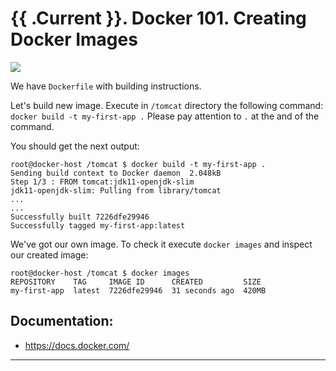 # {{ .Current }}. Docker 101. Creating Docker Images

![](https://deploybot.com/assets/guides/_740x345_crop_center-center/docker-head-big@2x.png)

We have `Dockerfile` with building instructions.<br>

Let's build new image. Execute in `/tomcat` directory the following command:<br>
`docker build -t my-first-app .` Please pay attention to `.` at the and of the command.

You should get the next output:
```
root@docker-host /tomcat $ docker build -t my-first-app .
Sending build context to Docker daemon  2.048kB
Step 1/3 : FROM tomcat:jdk11-openjdk-slim
jdk11-openjdk-slim: Pulling from library/tomcat
...
...
Successfully built 7226dfe29946
Successfully tagged my-first-app:latest
```


We've got our own image. To check it execute `docker images` and inspect our created image:
```
root@docker-host /tomcat $ docker images
REPOSITORY    TAG     IMAGE ID      CREATED         SIZE
my-first-app  latest  7226dfe29946  31 seconds ago  420MB
```


## Documentation:
- https://docs.docker.com/

---